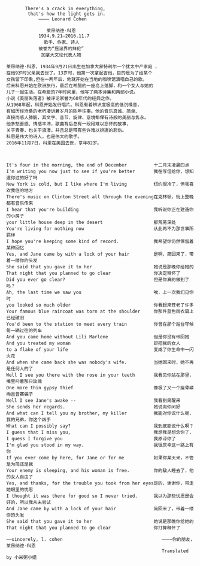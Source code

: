                        
                       
           There's a crack in everything,
            that's how the light gets in.
                ———— Leonard Cohen
                              
                   莱昂纳德·科恩
                1934.9.21—2016.11.7
                  歌手、作家、诗人
                被誉为“摇滚界的拜伦”
                 加拿大文坛代表人物
                              
    莱昂纳德·科恩，1934年9月21日出生在加拿大蒙特利尔一个犹太中产家庭 ，
    在他9岁时父亲就去世了。13岁时，他第一次拿起吉他，目的是为了给某个
    女孩留下印象,但在一两年后，他就开始在当地的咖啡馆演唱自己的歌。
    后来科恩开始在欧洲旅行，最后在希腊的一座岛上落脚，和一个女人与她的
    儿子一起生活。在希腊的7年时间里，他写了两本诗集和两部小说。
    小说《美丽失落者》被评论家誉为60年代的经典之作。
    从1968年起，科恩开始发行唱片。科恩有着辨识度极高的低沉嗓音，
    有如历经沧桑的老朽凄诉着岁月的陈年往事。他的音乐真诚、简单、
    直接而感人肺腑，其文字、音节、旋律、意境都保有诗般的美丽与隽永。
    他多愁善感、情感丰沛，歌曲背后总有一段段难以忘怀的故事，
    关于青春，也关于浪漫，并且总是带有些许难以排遣的悲伤。
    科恩是伟大的诗人，也是伟大的歌手。
    2016年11月7日，科恩在美国去世，享年82岁。

   
                                                              
    It's four in the morning, the end of December          十二月末凌晨四点
    I'm writing you now just to see if you're better       我在写信给你，想知道你过的好了吗
    New York is cold, but I like where I'm living          纽约很冷了，但我喜欢我住的地方
    There's music on Clinton Street all through the evening在克林顿，街上整晚都有音乐传来
    I hear that you're building                            我听说你正在建造你的小房子
    your little house deep in the desert                   那荒芜深处
    You're living for nothing now                          从此再不为那世事所羁绊
    I hope you're keeping some kind of record.             我希望你仍然保留着某种回忆
    Yes, and Jane came by with a lock of your hair         是啊，简回来了，带着一缕你的头发
    She said that you gave it to her                       她说是那晚你给她的
    That night that you planned to go clear                你决定释怀了
    Did you ever go clear?                                 但是你真的做到了吗？
    Ah, the last time we saw you                           唉，上一次我们见你时
    you looked so much older                               你看起来苍老了许多
    Your famous blue raincoat was torn at the shoulder     你那件蓝色雨衣肩上已经破旧
    You'd been to the station to meet every train          你曾在那个站台守候每一辆过往的列车
    And you came home without Lili Marlene                 但是你没有带回她
    And you treated my woman                               却把我的女人
    to a flake of your life                                变成了你生命中一闪火花
    And when she came back she was nobody's wife.          当她回来时，她不再是任何人的了
    Well I see you there with the rose in your teeth       我看见你站在那里，嘴里叼着那只玫瑰
    One more thin gypsy thief                              像极了又一个瘦骨嶙峋吉普赛骗子
    Well I see Jane's awake --                             我看到简醒来
    She sends her regards.                                 她说向你问好
    And what can I tell you my brother, my killer          我能对你说什么呢，我的兄弟，你这个凶手
    What can I possibly say?                               我到底能说什么啊？
    I guess that I miss you,                               我想我是想念你了，
    I guess I forgive you                                  我原谅你了
    I'm glad you stood in my way.                          我很庆幸这一路上有你
    If you ever come by here, for Jane or for me           如果你某天来，不管是为简还是我
    Your enemy is sleeping, and his woman is free.         你的敌人睡去了，他的女人自由了
    Yes, and thanks, for the trouble you took from her eyes是的，谢谢你，带走她眼里的忧思
    I thought it was there for good so I never tried.      我以为那些忧思是会好的，所以我从未尝试
    And Jane came by with a lock of your hair              简回来了，带着一缕你的头发
    She said that you gave it to her                       她说是那晚你给她的
    That night that you planned to go clear                你打算释怀了

    ——sincerely, l. cohen                                     ————你的朋友，莱昂纳德·科恩
                                                              Translated by 小米粥小姐

